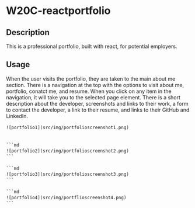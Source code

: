 # W20C-reactportfolio

## Description

This is a professional portfolio, built with react, for potential employers.


## Usage

When the user visits the portfolio, they are taken to the main about me section. There is a navigation at the top with the options to visit about me, portfolio, conatct me, and resume. When you click on any item in the navigation, it will take you to the selected page element. There is a short description about the developer, screenshots and links to their work, a form to contact the developer, a link to their resume, and links to their GitHub and LinkedIn.


    
    ![portfolio1](src/img/portfolioscreenshot1.png)
    

    ```md
    ![portfolio2](src/img/portfolioscreenshot2.png)
    ```

    ```md
    ![portfolio3](src/img/portfolioscreenshot3.png)
    ```

    ```md
    ![portfolio4](src/img/portflioscreenshot4.png)
    ```

